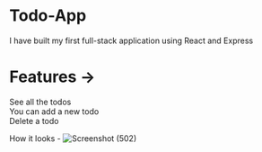 # Todo-App
I have built my first full-stack application using React and Express

# Features -> 
See all the todos <br>
You can add a new todo   
Delete a todo

How it looks - 
![Screenshot (502)](https://github.com/Jatin123lodhi/Todo-App/assets/90623311/91ecb865-259d-4007-8265-9edc2af69fde) 
